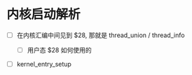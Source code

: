 # 内核启动解析

- [ ] 在内核汇编中间见到 $28, 那就是 thread_union / thread_info
  - [ ] 用户态 $28 如何使用的

- [ ] kernel_entry_setup

